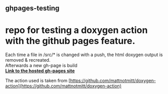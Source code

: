 ## ghpages-testing
# repo for testing a doxygen action with the github pages feature.  

Each time a file in /src/* is changed with a push, the html doxygen output is removed & recreated.  
Afterwards a new gh-page is build  
[**Link to the hosted gh-pages site**](https://tobdos.github.io/ghpages-doxygen/)<br>


The action used is taken from [https://github.com/mattnotmitt/doxygen-action](https://github.com/mattnotmitt/doxygen-action)


